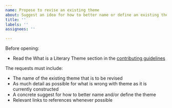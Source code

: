 ```yaml
---
name: Propose to revise an existing theme
about: Suggest an idea for how to better name or define an existing theme.
title: ''
labels: ''
assignees: ''

---
```


Before opening:

- Read the What is a Literary Theme section in the [contributing guidelines](https://github.com/theme-ontology/themes/blob/master/.github/CONTRIBUTING.md)

The requests must include:

- The name of the existing theme that is to be revised
- As much detail as possible for what is wrong with theme as it is currently constructed
- A concrete suggest for how to better name and/or define the theme
- Relevant links to references whenever possible
